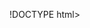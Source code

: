 !DOCTYPE html>
<html lang="ru">
<head>
    <title>Тестовая страница</title>
    <link rel="stylesheet" href="https://maxcdn.bootstrapcdn.com/font-awesome/4.5.0/css/font-awesome.min.css">
    <link rel="icon" href="/img/fav/favicon-32x32.png">
    <link rel="stylesheet" type="text/css" href="../css/main.css">
    <meta charset="UTF-8">
    <meta name="viewport" content="width=device-width, initial-scale=1">
    <style>

        
        .row {
            display: flex;
            flex-wrap: wrap;
        }
        
        .side {
            flex: 30%;
            background-color: #f1f1f1;
            padding: 20px;
        }
        
        .main {
            flex: 70%;
            background-color: white;
            padding: 20px;
        }
        
        .fakeimg {
            background-color: #aaa;
            width: 100%;
            padding: 2px;
        }
        
       
        
        @media screen and (max-width: 600px) {
            .row .navbar {
                flex-direction: column;
            }
        }
     </style>
</head>
<body>
<!-- Header -->
<div class="header">
    <h1>ЦИММЕРМАН ОЛЕГ РУДОЛЬФОВИЧ</h1>
    <p>Веб сайт построен с <b>использованием</b> технологий<br> HTML и CSS</p>
    </div>

<!-- Навигационное меню -->

<div class="navbar">
    <a href="#" class="nv-active">Главная</a>
    <a href="/pages/page1.html">Галерея</a>
    <a href="#">Проекты</a>
    <a href="#">Контакты</a>
    </div>
    
<!-- Основной блок -->
<div class="row">
    <div class="side">
    <h2>Обо мне</h2>
    <h4>Умею делать верстку CSS и программировать на языке JavaScript </h4>
    <div class="fakeimg"><img src="img/AZ8.jpg" style="width: 100%;"></div>
    <p>Немного текста обо мне</p>
    <h3>Основные проекты</h3>
    <p>Название</p>
    <div class="fakeimg" style="height: 60px;">Картинка</div><br>
    <p>Название</p>
    <div class="fakeimg" style="height: 60px;">Картинка</div><br>
    <p>Название</p>
    <div class="fakeimg" style="height: 60px;">Картинка</div><br>
   </div>
   <div class="main">
    <h2>Опыт работы</h2>
    <h4>ООО "Рога и копыта", январь 2000 - декабрь 2005</h4>
    <div class="fakeimg" style="height: 200px;">Картинка</div>
    <p>Название должности</p>
    <p>Описание лалалалалаллалалалалалалалалаа</p>
    <br>
    <hr width="100%" size="2" color="blue noshade">
    <h2>Опыт работы</h2>
    <h4>ООО "Рога и копыта", январь 2000 - декабрь 2005</h4>
    <div class="fakeimg" style="height: 200px;">Картинка</div>
    <p>Название должности</p>
    <p>Описание лалалалалаллалалалалалалалалаа</p>   
    </div> 
</div>
